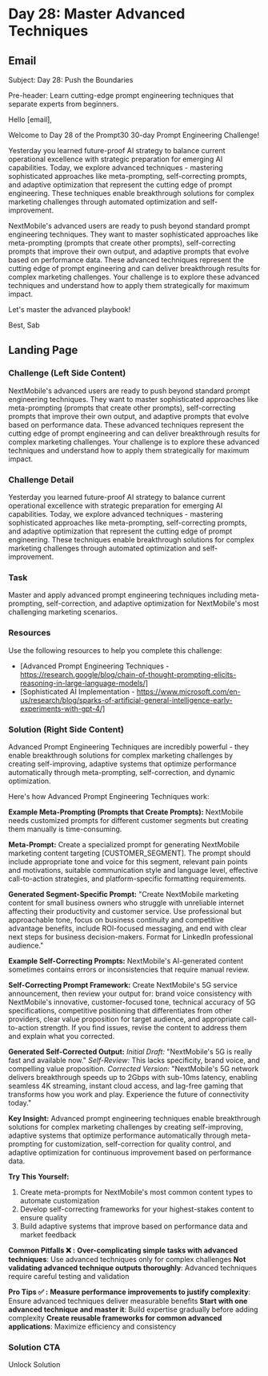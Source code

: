 # Day 28: Master Advanced Techniques

## Email
Subject: Day 28: Push the Boundaries

Pre-header: Learn cutting-edge prompt engineering techniques that separate experts from beginners.

Hello [email],

Welcome to Day 28 of the Prompt30 30-day Prompt Engineering Challenge!

Yesterday you learned future-proof AI strategy to balance current operational excellence with strategic preparation for emerging AI capabilities. Today, we explore advanced techniques - mastering sophisticated approaches like meta-prompting, self-correcting prompts, and adaptive optimization that represent the cutting edge of prompt engineering. These techniques enable breakthrough solutions for complex marketing challenges through automated optimization and self-improvement.

NextMobile's advanced users are ready to push beyond standard prompt engineering techniques. They want to master sophisticated approaches like meta-prompting (prompts that create other prompts), self-correcting prompts that improve their own output, and adaptive prompts that evolve based on performance data. These advanced techniques represent the cutting edge of prompt engineering and can deliver breakthrough results for complex marketing challenges. Your challenge is to explore these advanced techniques and understand how to apply them strategically for maximum impact.

Let's master the advanced playbook!

Best, Sab

## Landing Page

### Challenge (Left Side Content)
NextMobile's advanced users are ready to push beyond standard prompt engineering techniques. They want to master sophisticated approaches like meta-prompting (prompts that create other prompts), self-correcting prompts that improve their own output, and adaptive prompts that evolve based on performance data. These advanced techniques represent the cutting edge of prompt engineering and can deliver breakthrough results for complex marketing challenges. Your challenge is to explore these advanced techniques and understand how to apply them strategically for maximum impact.

### Challenge Detail
Yesterday you learned future-proof AI strategy to balance current operational excellence with strategic preparation for emerging AI capabilities. Today, we explore advanced techniques - mastering sophisticated approaches like meta-prompting, self-correcting prompts, and adaptive optimization that represent the cutting edge of prompt engineering. These techniques enable breakthrough solutions for complex marketing challenges through automated optimization and self-improvement.

### Task
Master and apply advanced prompt engineering techniques including meta-prompting, self-correction, and adaptive optimization for NextMobile's most challenging marketing scenarios.

### Resources
Use the following resources to help you complete this challenge:
- [Advanced Prompt Engineering Techniques - https://research.google/blog/chain-of-thought-prompting-elicits-reasoning-in-large-language-models/]
- [Sophisticated AI Implementation - https://www.microsoft.com/en-us/research/blog/sparks-of-artificial-general-intelligence-early-experiments-with-gpt-4/]

### Solution (Right Side Content)
Advanced Prompt Engineering Techniques are incredibly powerful - they enable breakthrough solutions for complex marketing challenges by creating self-improving, adaptive systems that optimize performance automatically through meta-prompting, self-correction, and dynamic optimization.

Here's how Advanced Prompt Engineering Techniques work:

**Example Meta-Prompting (Prompts that Create Prompts):**
NextMobile needs customized prompts for different customer segments but creating them manually is time-consuming.

**Meta-Prompt:**
Create a specialized prompt for generating NextMobile marketing content targeting [CUSTOMER_SEGMENT]. The prompt should include appropriate tone and voice for this segment, relevant pain points and motivations, suitable communication style and language level, effective call-to-action strategies, and platform-specific formatting requirements.

**Generated Segment-Specific Prompt:**
"Create NextMobile marketing content for small business owners who struggle with unreliable internet affecting their productivity and customer service. Use professional but approachable tone, focus on business continuity and competitive advantage benefits, include ROI-focused messaging, and end with clear next steps for business decision-makers. Format for LinkedIn professional audience."

**Example Self-Correcting Prompts:**
NextMobile's AI-generated content sometimes contains errors or inconsistencies that require manual review.

**Self-Correcting Prompt Framework:**
Create NextMobile's 5G service announcement, then review your output for: brand voice consistency with NextMobile's innovative, customer-focused tone, technical accuracy of 5G specifications, competitive positioning that differentiates from other providers, clear value proposition for target audience, and appropriate call-to-action strength. If you find issues, revise the content to address them and explain what you corrected.

**Generated Self-Corrected Output:**
*Initial Draft:* "NextMobile's 5G is really fast and available now."
*Self-Review:* This lacks specificity, brand voice, and compelling value proposition.
*Corrected Version:* "NextMobile's 5G network delivers breakthrough speeds up to 2Gbps with sub-10ms latency, enabling seamless 4K streaming, instant cloud access, and lag-free gaming that transforms how you work and play. Experience the future of connectivity today."

**Key Insight:**
Advanced prompt engineering techniques enable breakthrough solutions for complex marketing challenges by creating self-improving, adaptive systems that optimize performance automatically through meta-prompting for customization, self-correction for quality control, and adaptive optimization for continuous improvement based on performance data.

**Try This Yourself:**
1. Create meta-prompts for NextMobile's most common content types to automate customization
2. Develop self-correcting frameworks for your highest-stakes content to ensure quality
3. Build adaptive systems that improve based on performance data and market feedback

**Common Pitfalls ❌ :**
**Over-complicating simple tasks with advanced techniques**: Use advanced techniques only for complex challenges
**Not validating advanced technique outputs thoroughly**: Advanced techniques require careful testing and validation

**Pro Tips ✅ :**
**Measure performance improvements to justify complexity**: Ensure advanced techniques deliver measurable benefits
**Start with one advanced technique and master it**: Build expertise gradually before adding complexity
**Create reusable frameworks for common advanced applications**: Maximize efficiency and consistency 

### Solution CTA
Unlock Solution 